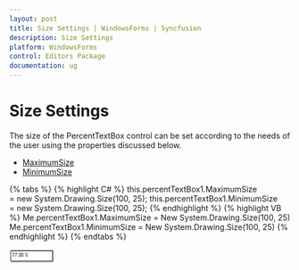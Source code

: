 ```yaml
---
layout: post
title: Size Settings | WindowsForms | Syncfusion
description: Size Settings
platform: WindowsForms
control: Editors Package
documentation: ug
---
```


# Size Settings

The size of the PercentTextBox control can be set according to the needs of the user using the properties discussed below.

* [MaximumSize](https://help.syncfusion.com/cr/windowsforms/Syncfusion.Shared.Base~Syncfusion.Windows.Forms.Tools.TextBoxExt~MaximumSize.html)
* [MinimumSize](https://help.syncfusion.com/cr/windowsforms/Syncfusion.Shared.Base~Syncfusion.Windows.Forms.Tools.TextBoxExt~MinimumSize.html)

{% tabs %}
{% highlight C# %}
this.percentTextBox1.MaximumSize = new System.Drawing.Size(100, 25);
this.percentTextBox1.MinimumSize = new System.Drawing.Size(100, 25);
{% endhighlight %}
{% highlight VB %}
Me.percentTextBox1.MaximumSize = New System.Drawing.Size(100, 25)
Me.percentTextBox1.MinimumSize = New System.Drawing.Size(100, 25)
{% endhighlight %}
{% endtabs %}

![Percent text box size setting](PercentTextBox-Images/Overview_img485.png) 
